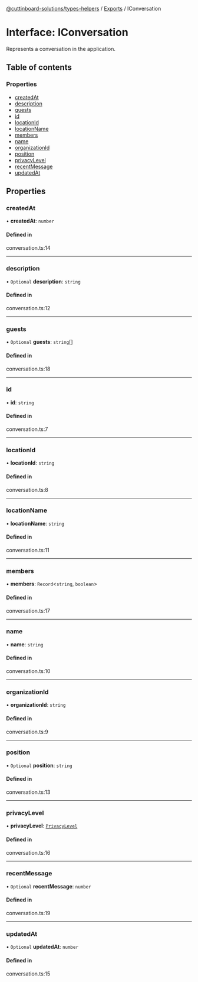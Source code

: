 [@cuttinboard-solutions/types-helpers](../README.md) / [Exports](../modules.md) / IConversation

# Interface: IConversation

Represents a conversation in the application.

## Table of contents

### Properties

- [createdAt](IConversation.md#createdat)
- [description](IConversation.md#description)
- [guests](IConversation.md#guests)
- [id](IConversation.md#id)
- [locationId](IConversation.md#locationid)
- [locationName](IConversation.md#locationname)
- [members](IConversation.md#members)
- [name](IConversation.md#name)
- [organizationId](IConversation.md#organizationid)
- [position](IConversation.md#position)
- [privacyLevel](IConversation.md#privacylevel)
- [recentMessage](IConversation.md#recentmessage)
- [updatedAt](IConversation.md#updatedat)

## Properties

### createdAt

• **createdAt**: `number`

#### Defined in

conversation.ts:14

___

### description

• `Optional` **description**: `string`

#### Defined in

conversation.ts:12

___

### guests

• `Optional` **guests**: `string`[]

#### Defined in

conversation.ts:18

___

### id

• **id**: `string`

#### Defined in

conversation.ts:7

___

### locationId

• **locationId**: `string`

#### Defined in

conversation.ts:8

___

### locationName

• **locationName**: `string`

#### Defined in

conversation.ts:11

___

### members

• **members**: `Record`<`string`, `boolean`\>

#### Defined in

conversation.ts:17

___

### name

• **name**: `string`

#### Defined in

conversation.ts:10

___

### organizationId

• **organizationId**: `string`

#### Defined in

conversation.ts:9

___

### position

• `Optional` **position**: `string`

#### Defined in

conversation.ts:13

___

### privacyLevel

• **privacyLevel**: [`PrivacyLevel`](../enums/PrivacyLevel.md)

#### Defined in

conversation.ts:16

___

### recentMessage

• `Optional` **recentMessage**: `number`

#### Defined in

conversation.ts:19

___

### updatedAt

• `Optional` **updatedAt**: `number`

#### Defined in

conversation.ts:15
